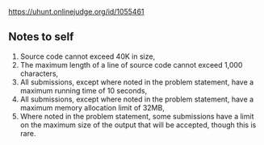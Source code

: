 https://uhunt.onlinejudge.org/id/1055461

## Notes to self
<OL>
<LI>Source code cannot exceed 40K in size,</LI>
<LI>The maximum length of a line of source code cannot exceed 1,000 characters,</LI>
<LI>All submissions, except where noted in the problem statement, have a maximum running
time of 10 seconds,</LI>
<LI>All submissions, except where noted in the problem statement, have a maximum memory
allocation limit of 32MB,</LI>
<LI>Where noted in the problem statement, some submissions have a limit on the maximum
size of the output that will be accepted, though this is rare.</LI>
</OL>